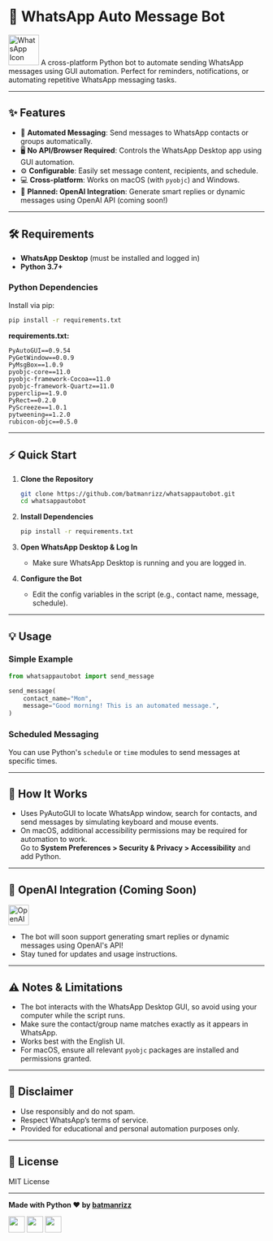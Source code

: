 # 🚀 WhatsApp Auto Message Bot

<img src="https://img.icons8.com/color/96/000000/whatsapp.png" alt="WhatsApp Icon" width="60"/>  
A cross-platform Python bot to automate sending WhatsApp messages using GUI automation.  
Perfect for reminders, notifications, or automating repetitive WhatsApp messaging tasks.

---

## ✨ Features

- 🤖 **Automated Messaging**: Send messages to WhatsApp contacts or groups automatically.
- 🖥️ **No API/Browser Required**: Controls the WhatsApp Desktop app using GUI automation.
- ⚙️ **Configurable**: Easily set message content, recipients, and schedule.
- 💻 **Cross-platform**: Works on macOS (with `pyobjc`) and Windows.
- 🧠 **Planned: OpenAI Integration**: Generate smart replies or dynamic messages using OpenAI API (coming soon!)

---

## 🛠️ Requirements

- **WhatsApp Desktop** (must be installed and logged in)
- **Python 3.7+**

### Python Dependencies

Install via pip:

```bash
pip install -r requirements.txt
```

**requirements.txt:**
```
PyAutoGUI==0.9.54
PyGetWindow==0.0.9
PyMsgBox==1.0.9
pyobjc-core==11.0
pyobjc-framework-Cocoa==11.0
pyobjc-framework-Quartz==11.0
pyperclip==1.9.0
PyRect==0.2.0
PyScreeze==1.0.1
pytweening==1.2.0
rubicon-objc==0.5.0
```

---

## ⚡ Quick Start

1. **Clone the Repository**
   ```bash
   git clone https://github.com/batmanrizz/whatsappautobot.git
   cd whatsappautobot
   ```

2. **Install Dependencies**
   ```bash
   pip install -r requirements.txt
   ```

3. **Open WhatsApp Desktop & Log In**
   - Make sure WhatsApp Desktop is running and you are logged in.

4. **Configure the Bot**
   - Edit the config variables in the script (e.g., contact name, message, schedule).

---

## 💡 Usage

### Simple Example

```python
from whatsappautobot import send_message

send_message(
    contact_name="Mom",
    message="Good morning! This is an automated message.",
)
```

### Scheduled Messaging

You can use Python's `schedule` or `time` modules to send messages at specific times.

---

## 🧩 How It Works

- Uses PyAutoGUI to locate WhatsApp window, search for contacts, and send messages by simulating keyboard and mouse events.
- On macOS, additional accessibility permissions may be required for automation to work.  
  Go to **System Preferences > Security & Privacy > Accessibility** and add Python.

---

## 🧠 OpenAI Integration (Coming Soon)

<img src="https://img.icons8.com/color/96/000000/openai.png" alt="OpenAI Icon" width="40"/>

- The bot will soon support generating smart replies or dynamic messages using OpenAI's API!
- Stay tuned for updates and usage instructions.

---

## ⚠️ Notes & Limitations

- The bot interacts with the WhatsApp Desktop GUI, so avoid using your computer while the script runs.
- Make sure the contact/group name matches exactly as it appears in WhatsApp.
- Works best with the English UI.
- For macOS, ensure all relevant `pyobjc` packages are installed and permissions granted.

---

## 📜 Disclaimer

- Use responsibly and do not spam.
- Respect WhatsApp’s terms of service.
- Provided for educational and personal automation purposes only.

---

## 🪪 License

MIT License

---

**Made with Python ❤️ by [batmanrizz](https://github.com/batmanrizz)**

<p align="left">
  <img src="https://img.icons8.com/color/48/000000/whatsapp.png" width="32"/>
  <img src="https://img.icons8.com/color/48/000000/python--v2.png" width="32"/>
  <img src="https://img.icons8.com/color/48/000000/openai.png" width="32"/>
</p>
